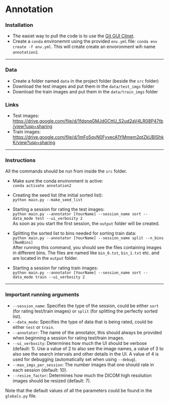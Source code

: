 # Annotation

### Installation
- The easiet way to pull the code is to use the [Git GUI Clinet](https://git-scm.com/downloads/guis).
- Create a `conda` environemnt using the provided `env.yml` file: `conda env create -f env.yml`. This will create create an envoronment wih name `annotation2`.


___
### Data
- Create a folder named `data` in the project folder (beside the `src` folder)
- Download the test images and put them in the `data/test_imgs` folder
- Download the train images and put them in the `data/train_imgs` folder

### Links
* Test images: https://drive.google.com/file/d/1fdqnqGMJdGCttU_S2ud2aV4LR08P47tb/view?usp=sharing
* Train images: https://drive.google.com/file/d/1mFo5qyN0FyvecA1YMmem2ptZkUBIShkK/view?usp=sharing

___
### Instructions

All the commands should be run from inside the `src` folder.
* Make sure the conda environment is active:  
`conda activate annotation2`

* Creating the seed list (the initial sorted list):  
`python main.py --make_seed_list`

* Starting a session for rating the test images:  
`python main.py --annotator [YourName] --session_name sort --data_mode test --ui_verbosity 2`  
 As soon as you start the first session, the `output` folder will be created.

* Splitting the sorted list to bins needed for sorting train data:  
`python main.py --annotator [YourName] --session_name split --n_bins [NumBins]`  
 After running this command, you should see the files containing images in different bins. The files are named like `bin_0.txt`, `bin_1.txt` etc. and are located in
 the `output` folder.

* Starting a session for rating train images:  
`python main.py --annotator [YourName] --session_name sort --data_mode train --ui_verbosity 2`


___
### Important running arguments
* `--session_name`: Specifies the type of the session, could be either `sort` (for rating test/train images) or `split` (for splitting the perfectly sorted list).
* `--data_mode`: Specifies the type of data that is being rated, could be either `test` or `train`.
* `--annotator`: The name of the annotator, this should always be provided when beginning a session for rating test/train images.
* `--ui_verbosity`: Determines how much the UI should be verbose (default: 1). Use a value of 2 to also see the image names, a value of 3 to also see the search intervals and other details in the UI. A value of 4 is used for debugging (automatically set when using `--debug`).
* `--max_imgs_per_session`: The number images that one should rate in each session (default: 10).
* `--resize_factor`: Determines how much the DICOM high resolution images should be resized (default: 7).

Note that the default values of all the parameters could be found in the `globals.py` file.
